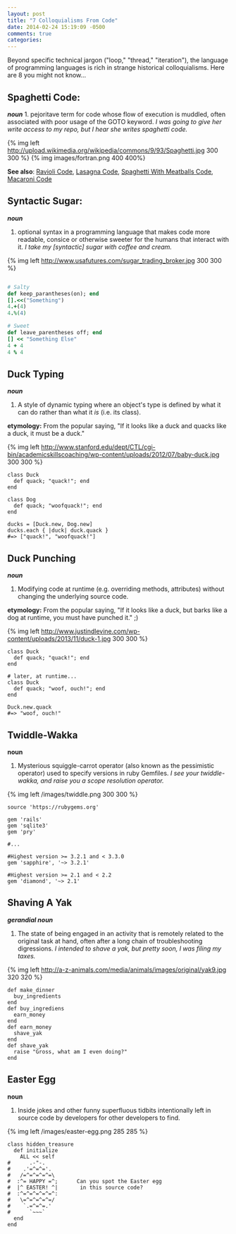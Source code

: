 ```yaml
---
layout: post
title: "7 Colloquialisms From Code"
date: 2014-02-24 15:19:09 -0500
comments: true
categories: 
---
```


Beyond specific technical jargon ("loop," "thread," "iteration"), the language of programming languages is rich in strange historical colloquialisms.  Here are 8 you might not know...

Spaghetti Code: 
-----
***noun*** 1. pejoritave term for code whose flow of execution is muddled, often associated with poor usage of the GOTO keyword. *I was going to give her write access to my repo, but I hear she writes spaghetti code.*

{% img left http://upload.wikimedia.org/wikipedia/commons/9/93/Spaghetti.jpg 300 300 %}
{% img images/fortran.png 400 400%}

**See also**: 
[Ravioli Code](http://en.wikipedia.org/wiki/Spaghetti_code#Ravioli_code), 
[Lasagna Code](http://en.wikipedia.org/wiki/Spaghetti_code#Lasagna_code), 
[Spaghetti With Meatballs Code](http://en.wikipedia.org/wiki/Spaghetti_code#Spaghetti_with_meatballs),
[Macaroni Code](http://en.wikipedia.org/wiki/Spaghetti_code#Macaroni_code)


Syntactic Sugar:
--------

***noun***
1. optional syntax in a programming language that makes code more readable,
   consice or otherwise sweeter for the humans that interact with it. *I take my
   [syntactic] sugar with coffee and cream.*

{% img left http://www.usafutures.com/sugar_trading_broker.jpg 300 300 %}

```ruby

# Salty
def keep_parantheses(on); end
[].<<("Something")
4.+(4)
4.%(4)

# Sweet
def leave_parentheses off; end
[] << "Something Else"
4 + 4
4 % 4
```

Duck Typing
------

***noun***
1. A style of dynamic typing where an object's type is defined by what it can do
   rather than what it *is* (i.e. its class).  

**etymology:**
From the popular saying, "If it looks like a duck and quacks like a duck, it must
be a duck."

{% img left http://www.stanford.edu/dept/CTL/cgi-bin/academicskillscoaching/wp-content/uploads/2012/07/baby-duck.jpg 300 300 %}   

```
class Duck 
  def quack; "quack!"; end
end

class Dog
  def quack; "woofquack!"; end
end

ducks = [Duck.new, Dog.new]
ducks.each { |duck| duck.quack }
#=> ["quack!", "woofquack!"]

```
Duck Punching
-------

***noun***
1. Modifying code at runtime (e.g. overriding methods, attributes) without
   changing the underlying source code.  

**etymology:**
From the popular saying, "If it looks like a duck, but barks like a dog at runtime, you
must have punched it." ;)

{% img left http://www.justindlevine.com/wp-content/uploads/2013/11/duck-1.jpg 300 300 %}

```
class Duck 
  def quack; "quack!"; end
end

# later, at runtime...
class Duck
  def quack; "woof, ouch!"; end
end

Duck.new.quack
#=> "woof, ouch!"

```

Twiddle-Wakka
-------
**noun**
1. Mysterious squiggle-carrot operator (also known as the pessimistic operator) used to
specify versions in ruby Gemfiles.
*I see your twiddle-wakka, and raise you a scope resolution operator.*

{% img left /images/twiddle.png 300 300 %} 
```
source 'https://rubygems.org'

gem 'rails'
gem 'sqlite3'
gem 'pry'

#...

#Highest version >= 3.2.1 and < 3.3.0
gem 'sapphire', '~> 3.2.1'

#Highest version >= 2.1 and < 2.2
gem 'diamond', '~> 2.1'

```

Shaving A Yak
----------
***gerandial noun***
1. The state of being engaged in an activity that is remotely related to the original
task at hand, often after a long chain of troubleshooting digressions. *I intended to shave a yak, but pretty soon, I was filing my taxes.*

{% img left http://a-z-animals.com/media/animals/images/original/yak9.jpg 320 320 %}
```
def make_dinner
  buy_ingredients
end
def buy_ingrediens
  earn_money
end
def earn_money
  shave_yak
end
def shave_yak 
  raise "Gross, what am I even doing?"
end
```

Easter Egg
----
**noun**
1. Inside jokes and other funny superfluous tidbits intentionally left in source code by
developers for other developers to find.

{% img left /images/easter-egg.png 285 285 %}
```
class hidden_treasure
  def initialize
    ALL << self
#      .-"-.
#    .'=^=^='.
#   /=^=^=^=^=\
#  :^= HAPPY =^;      Can you spot the Easter egg
#  |^ EASTER! ^|       in this source code?
#  :^=^=^=^=^=^:  
#   \=^=^=^=^=/
#    `.=^=^=.'
#      `~~~`
  end
end
```
